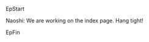 

EpStart

Naoshi: We are working on the index page. Hang tight!

EpFin

<script src="assets/js/EpFormatter.js"></script>